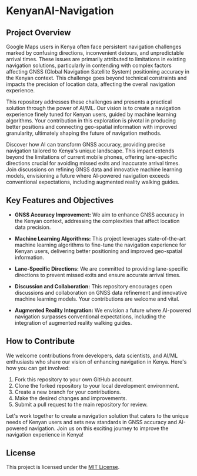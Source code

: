 # KenyanAI-Navigation

## Project Overview

Google Maps users in Kenya often face persistent navigation challenges marked by confusing directions, inconvenient detours, and unpredictable arrival times. These issues are primarily attributed to limitations in existing navigation solutions, particularly in contending with complex factors affecting GNSS (Global Navigation Satellite System) positioning accuracy in the Kenyan context. This challenge goes beyond technical constraints and impacts the precision of location data, affecting the overall navigation experience.

This repository addresses these challenges and presents a practical solution through the power of AI/ML. Our vision is to create a navigation experience finely tuned for Kenyan users, guided by machine learning algorithms. Your contribution in this exploration is pivotal in producing better positions and connecting geo-spatial information with improved granularity, ultimately shaping the future of navigation methods.

Discover how AI can transform GNSS accuracy, providing precise navigation tailored to Kenya's unique landscape. This impact extends beyond the limitations of current mobile phones, offering lane-specific directions crucial for avoiding missed exits and inaccurate arrival times. Join discussions on refining GNSS data and innovative machine learning models, envisioning a future where AI-powered navigation exceeds conventional expectations, including augmented reality walking guides.

## Key Features and Objectives

- **GNSS Accuracy Improvement:** We aim to enhance GNSS accuracy in the Kenyan context, addressing the complexities that affect location data precision.

- **Machine Learning Algorithms:** This project leverages state-of-the-art machine learning algorithms to fine-tune the navigation experience for Kenyan users, delivering better positioning and improved geo-spatial information.

- **Lane-Specific Directions:** We are committed to providing lane-specific directions to prevent missed exits and ensure accurate arrival times.

- **Discussion and Collaboration:** This repository encourages open discussions and collaboration on GNSS data refinement and innovative machine learning models. Your contributions are welcome and vital.

- **Augmented Reality Integration:** We envision a future where AI-powered navigation surpasses conventional expectations, including the integration of augmented reality walking guides.

## How to Contribute

We welcome contributions from developers, data scientists, and AI/ML enthusiasts who share our vision of enhancing navigation in Kenya. Here's how you can get involved:

1. Fork this repository to your own GitHub account.
2. Clone the forked repository to your local development environment.
3. Create a new branch for your contributions.
4. Make the desired changes and improvements.
5. Submit a pull request to the main repository for review.

Let's work together to create a navigation solution that caters to the unique needs of Kenyan users and sets new standards in GNSS accuracy and AI-powered navigation. Join us on this exciting journey to improve the navigation experience in Kenya!

## License

This project is licensed under the [MIT License](LICENSE).
